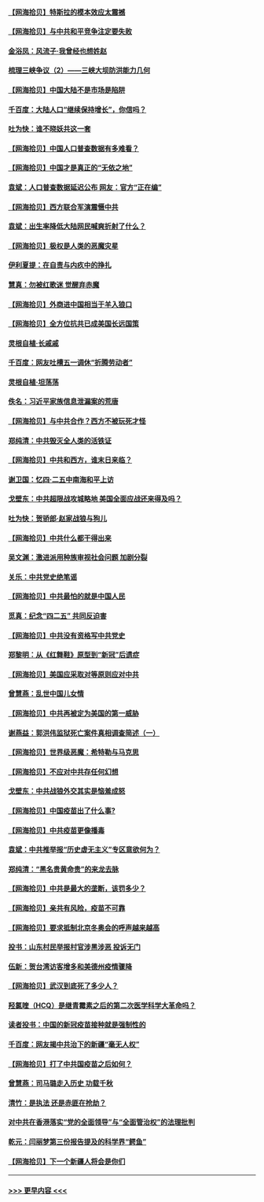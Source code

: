 #### [【网海拾贝】特斯拉的模本效应太震撼](../pages/nsc993/n12925626.md?t=05071851) 
#### [【网海拾贝】与中共和平竞争注定要失败](../pages/nsc993/n12923326.md?t=05071851) 
#### [金浴凤：风流子‧我曾经也想姓赵](../pages/nsc993/n12920911.md?t=05071851) 
#### [梳理三峡争议（2）——三峡大坝防洪能力几何](../pages/nsc993/n12920173.md?t=05071851) 
#### [【网海拾贝】中国大陆不是市场是陷阱](../pages/nsc993/n12920143.md?t=05071851) 
#### [千百度：大陆人口“继续保持增长”，你信吗？](../pages/nsc993/n12918946.md?t=05071851) 
#### [吐为快：谁不晓妖共这一套](../pages/nsc993/n12918941.md?t=05071851) 
#### [【网海拾贝】中国人口普查数据有多难看？](../pages/nsc993/n12917822.md?t=05071851) 
#### [【网海拾贝】中国才是真正的“无依之地”](../pages/nsc993/n12915845.md?t=05071851) 
#### [袁斌：人口普查数据延迟公布 网友：官方“正在编”](../pages/nsc993/n12915748.md?t=05071851) 
#### [【网海拾贝】西方联合军演震慑中共](../pages/nsc993/n12913466.md?t=05071851) 
#### [袁斌：出生率降低大陆网民喊爽折射了什么？](../pages/nsc993/n12913365.md?t=05071851) 
#### [【网海拾贝】极权是人类的恶魔灾星](../pages/nsc993/n12910697.md?t=05071851) 
#### [伊利夏提：在自责与内疚中的挣扎](../pages/nsc993/n12910493.md?t=05071851) 
#### [慧真：勿被红歌迷 觉醒弃赤魔](../pages/nsc993/n12910485.md?t=05071851) 
#### [【网海拾贝】外商进中国相当于羊入狼口](../pages/nsc993/n12908274.md?t=05071851) 
#### [【网海拾贝】全方位抗共已成美国长远国策](../pages/nsc993/n12906878.md?t=05071851) 
#### [灵根自植‧长戚戚](../pages/nsc993/n12905585.md?t=05071851) 
#### [千百度：网友吐槽五一调休“折腾劳动者”](../pages/nsc993/n12905934.md?t=05071851) 
#### [灵根自植‧坦荡荡](../pages/nsc993/n12905562.md?t=05071851) 
#### [佚名：习近平家族信息泄漏案的荒唐](../pages/nsc993/n12904705.md?t=05071851) 
#### [【网海拾贝】与中共合作？西方不被玩死才怪](../pages/nsc993/n12903873.md?t=05071851) 
#### [郑纯清：中共毁灭全人类的活铁证](../pages/nsc993/n12903785.md?t=05071851) 
#### [【网海拾贝】中共和西方，谁末日来临？](../pages/nsc993/n12903482.md?t=05071851) 
#### [谢卫国：忆四‧二五中南海和平上访](../pages/nsc993/n12902192.md?t=05071851) 
#### [戈壁东：中共超限战攻城略地 美国全面应战还来得及吗？](../pages/nsc993/n12902297.md?t=05071851) 
#### [吐为快：贺骄郎‧赵家战狼与狗儿](../pages/nsc993/n12902280.md?t=05071851) 
#### [【网海拾贝】中共什么都干得出来](../pages/nsc993/n12897500.md?t=05071851) 
#### [吴文渊：激进派用种族审视社会问题 加剧分裂](../pages/nsc993/n12893881.md?t=05071851) 
#### [关乐：中共党史绝笔谣](../pages/nsc993/n12897270.md?t=05071851) 
#### [【网海拾贝】中共最怕的就是中国人民](../pages/nsc993/n12894705.md?t=05071851) 
#### [觅真：纪念“四二五” 共同反迫害](../pages/nsc993/n12894553.md?t=05071851) 
#### [【网海拾贝】中共没有资格写中共党史](../pages/nsc993/n12892231.md?t=05071851) 
#### [郑黎明：从《红舞鞋》原型到“新冠”后遗症](../pages/nsc993/n12890469.md?t=05071851) 
#### [【网海拾贝】美国应采取对等原则应对中共](../pages/nsc993/n12889176.md?t=05071851) 
#### [曾慧燕：乱世中国儿女情](../pages/nsc993/n12887931.md?t=05071851) 
#### [【网海拾贝】中共再被定为美国的第一威胁](../pages/nsc993/n12887580.md?t=05071851) 
#### [谢燕益：郭洪伟监狱死亡案件真相调查简述（一）](../pages/nsc993/n12885648.md?t=05071851) 
#### [【网海拾贝】世界级恶魔：希特勒与马克思](../pages/nsc993/n12884062.md?t=05071851) 
#### [【网海拾贝】不应对中共存任何幻想](../pages/nsc993/n12881460.md?t=05071851) 
#### [戈壁东：中共战狼外交其实是恼羞成怒](../pages/nsc993/n12880392.md?t=05071851) 
#### [【网海拾贝】中国疫苗出了什么事?](../pages/nsc993/n12879124.md?t=05071851) 
#### [【网海拾贝】中共疫苗更像播毒](../pages/nsc993/n12876631.md?t=05071851) 
#### [袁斌：中共推举报“历史虚无主义”专区意欲何为？](../pages/nsc993/n12876530.md?t=05071851) 
#### [郑纯清：“黑名贵黄命贵”的来龙去脉](../pages/nsc993/n12875589.md?t=05071851) 
#### [【网海拾贝】中共是最大的垄断，该罚多少？](../pages/nsc993/n12874006.md?t=05071851) 
#### [【网海拾贝】亲共有风险，疫苗不可靠](../pages/nsc993/n12872224.md?t=05071851) 
#### [【网海拾贝】要求抵制北京冬奥会的呼声越来越高](../pages/nsc993/n12868962.md?t=05071851) 
#### [投书：山东村民举报村官涉黑涉恶 投诉无门](../pages/nsc993/n12869726.md?t=05071851) 
#### [伍新：贺台湾访客增多和美德州疫情骤降](../pages/nsc993/n12865651.md?t=05071851) 
#### [【网海拾贝】武汉到底死了多少人？](../pages/nsc993/n12863707.md?t=05071851) 
#### [羟氯喹（HCQ）是继青霉素之后的第二次医学科学大革命吗？](../pages/nsc993/n12638564.md?t=05071851) 
#### [读者投书：中国的新冠疫苗接种就是强制性的](../pages/nsc993/n12859932.md?t=05071851) 
#### [千百度：网友揭中共治下的新疆“毫无人权”](../pages/nsc993/n12858385.md?t=05071851) 
#### [【网海拾贝】打了中共国疫苗之后如何？](../pages/nsc993/n12857866.md?t=05071851) 
#### [曾慧燕：司马璐走入历史 功载千秋](../pages/nsc993/n12856996.md?t=05071851) 
#### [清竹：是执法 还是赤匪在抢劫？](../pages/nsc993/n12856952.md?t=05071851) 
#### [对中共在香港落实“党的全面领导”与“全面管治权”的法理批判](../pages/nsc993/n12856929.md?t=05071851) 
#### [乾元：闫丽梦第三份报告提及的科学界“鳄鱼”](../pages/nsc993/n12855985.md?t=05071851) 
#### [【网海拾贝】下一个新疆人将会是你们](../pages/nsc993/n12855864.md?t=05071851) 

----
#### [ >>> 更早内容 <<< ](../indexes/nsc993-earlier.md)
